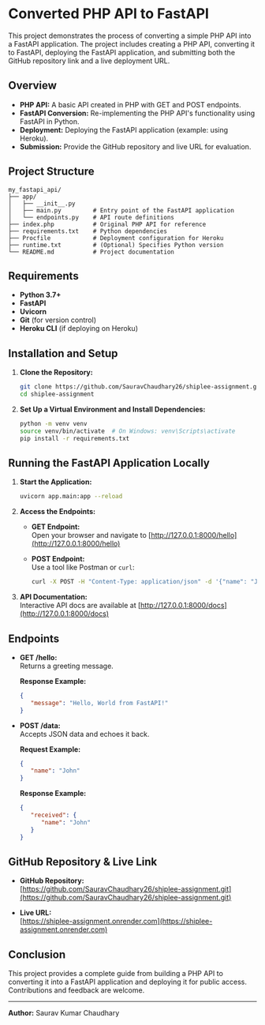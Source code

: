 # Converted PHP API to FastAPI

This project demonstrates the process of converting a simple PHP API into a FastAPI application. The project includes creating a PHP API, converting it to FastAPI, deploying the FastAPI application, and submitting both the GitHub repository link and a live deployment URL.

## Overview

-  **PHP API:** A basic API created in PHP with GET and POST endpoints.
-  **FastAPI Conversion:** Re-implementing the PHP API's functionality using FastAPI in Python.
-  **Deployment:** Deploying the FastAPI application (example: using Heroku).
-  **Submission:** Provide the GitHub repository and live URL for evaluation.

## Project Structure

```
my_fastapi_api/
├── app/
│   ├── __init__.py
│   ├── main.py         # Entry point of the FastAPI application
│   └── endpoints.py    # API route definitions
├── index.php           # Original PHP API for reference
├── requirements.txt    # Python dependencies
├── Procfile            # Deployment configuration for Heroku
├── runtime.txt         # (Optional) Specifies Python version
└── README.md           # Project documentation
```

## Requirements

-  **Python 3.7+**
-  **FastAPI**
-  **Uvicorn**
-  **Git** (for version control)
-  **Heroku CLI** (if deploying on Heroku)

## Installation and Setup

1. **Clone the Repository:**

   ```bash
   git clone https://github.com/SauravChaudhary26/shiplee-assignment.git
   cd shiplee-assignment
   ```

2. **Set Up a Virtual Environment and Install Dependencies:**

   ```bash
   python -m venv venv
   source venv/bin/activate  # On Windows: venv\Scripts\activate
   pip install -r requirements.txt
   ```

## Running the FastAPI Application Locally

1. **Start the Application:**

   ```bash
   uvicorn app.main:app --reload
   ```

2. **Access the Endpoints:**

   -  **GET Endpoint:**  
      Open your browser and navigate to [http://127.0.0.1:8000/hello](http://127.0.0.1:8000/hello)

   -  **POST Endpoint:**  
      Use a tool like Postman or `curl`:

      ```bash
      curl -X POST -H "Content-Type: application/json" -d '{"name": "John"}' http://127.0.0.1:8000/data
      ```

3. **API Documentation:**  
   Interactive API docs are available at [http://127.0.0.1:8000/docs](http://127.0.0.1:8000/docs)

## Endpoints

-  **GET /hello:**  
   Returns a greeting message.

   **Response Example:**

   ```json
   {
      "message": "Hello, World from FastAPI!"
   }
   ```

-  **POST /data:**  
   Accepts JSON data and echoes it back.

   **Request Example:**

   ```json
   {
      "name": "John"
   }
   ```

   **Response Example:**

   ```json
   {
      "received": {
         "name": "John"
      }
   }
   ```

## GitHub Repository & Live Link

-  **GitHub Repository:**  
   [https://github.com/SauravChaudhary26/shiplee-assignment.git](https://github.com/SauravChaudhary26/shiplee-assignment.git)

-  **Live URL:**  
   [https://shiplee-assignment.onrender.com](https://shiplee-assignment.onrender.com)

## Conclusion

This project provides a complete guide from building a PHP API to converting it into a FastAPI application and deploying it for public access. Contributions and feedback are welcome.

---

**Author:** Saurav Kumar Chaudhary
